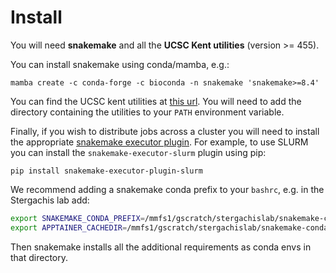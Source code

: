 # Install

You will need **snakemake** and all the **UCSC Kent utilities** (version >= 455).

You can install snakemake using conda/mamba, e.g.:
```
mamba create -c conda-forge -c bioconda -n snakemake 'snakemake>=8.4'
```

You can find the UCSC kent utilities at [this url](http://hgdownload.soe.ucsc.edu/admin/exe/). You will need to add the directory containing the utilities to your `PATH` environment variable.

Finally, if you wish to distribute jobs across a cluster you will need to install the appropriate [snakemake executor plugin](https://snakemake.github.io/snakemake-plugin-catalog/). For example, to use SLURM you can install the `snakemake-executor-slurm` plugin using pip:
```  
pip install snakemake-executor-plugin-slurm
```

We recommend adding a snakemake conda prefix to your `bashrc`, e.g. in the Stergachis lab add:
```bash
export SNAKEMAKE_CONDA_PREFIX=/mmfs1/gscratch/stergachislab/snakemake-conda-envs
export APPTAINER_CACHEDIR=/mmfs1/gscratch/stergachislab/snakemake-conda-envs/apptainer-cache
```
Then snakemake installs all the additional requirements as conda envs in that directory.
